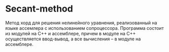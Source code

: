 # Secant-method
Метод хорд для решения нелинейного уравнения, реализованный на языке ассемлера с использованием сопроцессора.
Программа состоит из модулей на С++ и ассемблере, причем в модуле на С++ осуществляется ввод-вывод, а все вычисления – в модуле на ассемблере.
